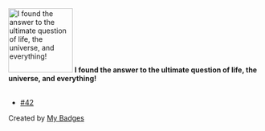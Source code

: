 <img src="https://my-badges.github.io/my-badges/the-ultimate-question.png" alt="I found the answer to the ultimate question of life, the universe, and everything!" title="I found the answer to the ultimate question of life, the universe, and everything!" width="128">
<strong>I found the answer to the ultimate question of life, the universe, and everything!</strong>
<br><br>

- <a href="https://github.com/GeoGuess/GeoGuess-Maps/issues/42">#42</a>


Created by <a href="https://github.com/my-badges/my-badges">My Badges</a>